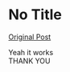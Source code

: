 # No Title

[Original Post](https://discourse.onlinedegree.iitm.ac.in/t/168449/40)

<p>Yeah it works<br>
THANK YOU</p>